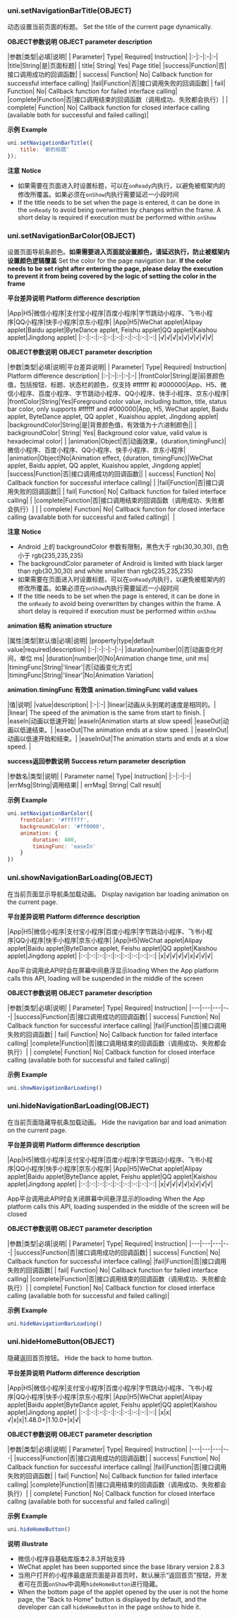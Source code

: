 ### uni.setNavigationBarTitle(OBJECT)

动态设置当前页面的标题。
Set the title of the current page dynamically.

**OBJECT参数说明**
**OBJECT parameter description**

|参数|类型|必填|说明|
| Parameter| Type| Required| Instruction|
|:-|:-|:-|:-|
|title|String|是|页面标题|
| title| String| Yes| Page title|
|success|Function|否|接口调用成功的回调函数|
| success| Function| No| Callback function for successful interface calling|
|fail|Function|否|接口调用失败的回调函数|
| fail| Function| No| Callback function for failed interface calling|
|complete|Function|否|接口调用结束的回调函数（调用成功、失败都会执行）|
| complete| Function| No| Callback function for closed interface calling (available both for successful and failed calling)|

**示例**
**Example**

```javascript
uni.setNavigationBarTitle({
	title: '新的标题'
});
```

**注意**
**Notice**

- 如果需要在页面进入时设置标题，可以在`onReady`内执行，以避免被框架内的修改所覆盖。如果必须在`onShow`内执行需要延迟一小段时间
- If the title needs to be set when the page is entered, it can be done in the `onReady` to avoid being overwritten by changes within the frame. A short delay is required if execution must be performed within `onShow`


### uni.setNavigationBarColor(OBJECT)

设置页面导航条颜色。**如果需要进入页面就设置颜色，请延迟执行，防止被框架内设置颜色逻辑覆盖**
Set the color for the page navigation bar. **If the color needs to be set right after entering the page, please delay the execution to prevent it from being covered by the logic of setting the color in the frame**

**平台差异说明**
**Platform difference description**

|App|H5|微信小程序|支付宝小程序|百度小程序|字节跳动小程序、飞书小程序|QQ小程序|快手小程序|京东小程序|
|App|H5|WeChat applet|Alipay applet|Baidu applet|ByteDance applet, Feishu applet|QQ applet|Kaishou applet|Jingdong applet|
|:-:|:-:|:-:|:-:|:-:|:-:|:-:|:-:|:-:|
|√|√|√|x|√|√|√|√|√|

**OBJECT参数说明**
**OBJECT parameter description**

|参数|类型|必填|说明|平台差异说明|
| Parameter| Type| Required| Instruction| Platform difference description|
|:-|:-|:-|:-|:-|
|frontColor|String|是|前景颜色值，包括按钮、标题、状态栏的颜色，仅支持 #ffffff 和 #000000|App、H5、微信小程序、百度小程序、字节跳动小程序、QQ小程序、快手小程序、京东小程序|
|frontColor|String|Yes|Foreground color value, including button, title, status bar color, only supports #ffffff and #000000|App, H5, WeChat applet, Baidu applet, ByteDance applet, QQ applet , Kuaishou applet, Jingdong applet|
|backgroundColor|String|是|背景颜色值，有效值为十六进制颜色||
| backgroundColor| String| Yes| Background color value, valid value is hexadecimal color| |
|animation|Object|否|动画效果，{duration,timingFunc}|微信小程序、百度小程序、QQ小程序、快手小程序、京东小程序|
|animation|Object|No|Animation effect, {duration, timingFunc}|WeChat applet, Baidu applet, QQ applet, Kuaishou applet, Jingdong applet|
|success|Function|否|接口调用成功的回调函数||
| success| Function| No| Callback function for successful interface calling| |
|fail|Function|否|接口调用失败的回调函数||
| fail| Function| No| Callback function for failed interface calling| |
|complete|Function|否|接口调用结束的回调函数（调用成功、失败都会执行）|&nbsp;|
| complete| Function| No| Callback function for closed interface calling (available both for successful and failed calling)|  |

**注意**
**Notice**
- Android 上的 backgroundColor 参数有限制，黑色大于 rgb(30,30,30), 白色小于 rgb(235,235,235)
- The backgroundColor parameter of Android is limited with black larger than rgb(30,30,30) and white smaller than rgb(235,235,235)
- 如果需要在页面进入时设置标题，可以在`onReady`内执行，以避免被框架内的修改所覆盖。如果必须在`onShow`内执行需要延迟一小段时间
- If the title needs to be set when the page is entered, it can be done in the `onReady` to avoid being overwritten by changes within the frame. A short delay is required if execution must be performed within `onShow`

**animation 结构**
**animation structure**

|属性|类型|默认值|必填|说明|
|property|type|default value|required|description|
|:-|:-|:-|:-|:-|
|duration|number|0|否|动画变化时间，单位 ms|
|duration|number|0|No|Animation change time, unit ms|
|timingFunc|String|'linear'|否|动画变化方式|
|timingFunc|String|'linear'|No|Animation Variation|

**animation.timingFunc 有效值**
**animation.timingFunc valid values**

|值|说明|
|value|description|
|:-|:-|
|linear|动画从头到尾的速度是相同的。|
|linear| The speed of the animation is the same from start to finish. |
|easeIn|动画以低速开始|
|easeIn|Animation starts at slow speed|
|easeOut|动画以低速结束。|
|easeOut|The animation ends at a slow speed. |
|easeInOut|动画以低速开始和结束。|
|easeInOut|The animation starts and ends at a slow speed. |

**success返回参数说明**
**Success return parameter description**

|参数名|类型|说明|
| Parameter name| Type| Instruction|
|:-|:-|:-|
|errMsg|String|调用结果|
| errMsg| String| Call result|

**示例**
**Example**

```javascript
uni.setNavigationBarColor({
    frontColor: '#ffffff',
    backgroundColor: '#ff0000',
    animation: {
        duration: 400,
        timingFunc: 'easeIn'
    }
})
```

### uni.showNavigationBarLoading(OBJECT)

在当前页面显示导航条加载动画。
Display navigation bar loading animation on the current page.

**平台差异说明**
**Platform difference description**

|App|H5|微信小程序|支付宝小程序|百度小程序|字节跳动小程序、飞书小程序|QQ小程序|快手小程序|京东小程序|
|App|H5|WeChat applet|Alipay applet|Baidu applet|ByteDance applet, Feishu applet|QQ applet|Kaishou applet|Jingdong applet|
|:-:|:-:|:-:|:-:|:-:|:-:|:-:|:-:|:-:|
|x|√|√|√|√|x|√|√|√|

App平台调用此API时会在屏幕中间悬浮显示loading
When the App platform calls this API, loading will be suspended in the middle of the screen

**OBJECT参数说明**
**OBJECT parameter description**

|参数|类型|必填|说明|
| Parameter| Type| Required| Instruction|
|---|---|---|---|
|success|Function|否|接口调用成功的回调函数|
| success| Function| No| Callback function for successful interface calling|
|fail|Function|否|接口调用失败的回调函数|
| fail| Function| No| Callback function for failed interface calling|
|complete|Function|否|接口调用结束的回调函数（调用成功、失败都会执行）|
| complete| Function| No| Callback function for closed interface calling (available both for successful and failed calling)|

**示例**
**Example**

```javascript
uni.showNavigationBarLoading()
```

### uni.hideNavigationBarLoading(OBJECT)

在当前页面隐藏导航条加载动画。
Hide the navigation bar and load animation on the current page.

**平台差异说明**
**Platform difference description**

|App|H5|微信小程序|支付宝小程序|百度小程序|字节跳动小程序、飞书小程序|QQ小程序|快手小程序|京东小程序|
|App|H5|WeChat applet|Alipay applet|Baidu applet|ByteDance applet, Feishu applet|QQ applet|Kaishou applet|Jingdong applet|
|:-:|:-:|:-:|:-:|:-:|:-:|:-:|:-:|:-:|
|x|√|√|√|√|x|√|√|√|

App平台调用此API时会关闭屏幕中间悬浮显示的loading
When the App platform calls this API, loading suspended in the middle of the screen will be closed

**OBJECT参数说明**
**OBJECT parameter description**

|参数|类型|必填|说明|
| Parameter| Type| Required| Instruction|
|---|---|---|---|
|success|Function|否|接口调用成功的回调函数|
| success| Function| No| Callback function for successful interface calling|
|fail|Function|否|接口调用失败的回调函数|
| fail| Function| No| Callback function for failed interface calling|
|complete|Function|否|接口调用结束的回调函数（调用成功、失败都会执行）|
| complete| Function| No| Callback function for closed interface calling (available both for successful and failed calling)|

**示例**
**Example**

```javascript
uni.hideNavigationBarLoading()
```


### uni.hideHomeButton(OBJECT)

隐藏返回首页按钮。
Hide the back to home button.

**平台差异说明**
**Platform difference description**

|App|H5|微信小程序|支付宝小程序|百度小程序|字节跳动小程序、飞书小程序|QQ小程序|快手小程序|京东小程序|
|App|H5|WeChat applet|Alipay applet|Baidu applet|ByteDance applet, Feishu applet|QQ applet|Kaishou applet|Jingdong applet|
|:-:|:-:|:-:|:-:|:-:|:-:|:-:|:-:|:-:|
|x|x|√|x|x|1.48.0+|1.10.0+|x|√|


**OBJECT参数说明**
**OBJECT parameter description**

|参数|类型|必填|说明|
| Parameter| Type| Required| Instruction|
|---|---|---|---|
|success|Function|否|接口调用成功的回调函数|
| success| Function| No| Callback function for successful interface calling|
|fail|Function|否|接口调用失败的回调函数|
| fail| Function| No| Callback function for failed interface calling|
|complete|Function|否|接口调用结束的回调函数（调用成功、失败都会执行）|
| complete| Function| No| Callback function for closed interface calling (available both for successful and failed calling)|

**示例**
**Example**

```javascript
uni.hideHomeButton()
```

**说明**
**illustrate**
- 微信小程序自基础库版本2.8.3开始支持
- WeChat applet has been supported since the base library version 2.8.3
- 当用户打开的小程序最底层页面是非首页时，默认展示“返回首页”按钮，开发者可在页面`onShow`中调用`hideHomeButton`进行隐藏。
- When the bottom page of the applet opened by the user is not the home page, the "Back to Home" button is displayed by default, and the developer can call `hideHomeButton` in the page `onShow` to hide it.
